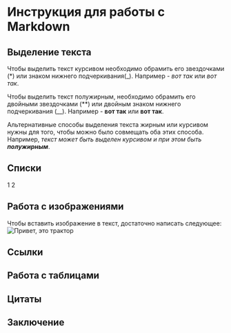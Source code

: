 # Инструкция для работы с Markdown

## Выделение текста

Чтобы выделить текст курсивом необходимо обрамить его звездочками (*) или знаком нижнего подчеркивания(_). Например - *вот так* или _вот так_.

Чтобы выделить текст полужирным, необходимо обрамить его двойными звездочками (**) или двойным знаком нижнего подчеркивания (__). Например - **вот так** или __вот так__.

Альтернативные способы выделения текста жирным или курсивом нужны для того, чтобы можно было совмещать оба этих способа. Например, _текст может быть выделен курсивом и при этом быть **полужирным**_.

## Списки

1
2
## Работа с изображениями

Чтобы вставить изображение в текст, достаточно написать следующее: ![Привет, это трактор](трактор.jpg)

## Cсылки

## Работа с таблицами

## Цитаты

## Заключение